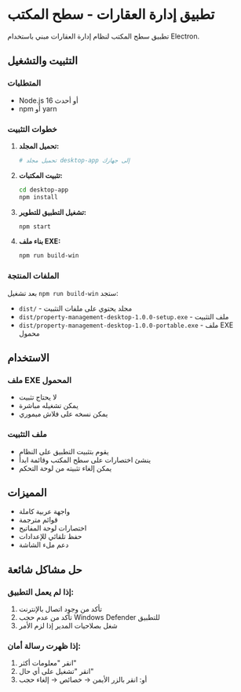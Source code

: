 # تطبيق إدارة العقارات - سطح المكتب

تطبيق سطح المكتب لنظام إدارة العقارات مبني باستخدام Electron.

## التثبيت والتشغيل

### المتطلبات
- Node.js 16 أو أحدث
- npm أو yarn

### خطوات التثبيت

1. **تحميل المجلد:**
   ```bash
   # تحميل مجلد desktop-app إلى جهازك
   ```

2. **تثبيت المكتبات:**
   ```bash
   cd desktop-app
   npm install
   ```

3. **تشغيل التطبيق للتطوير:**
   ```bash
   npm start
   ```

4. **بناء ملف EXE:**
   ```bash
   npm run build-win
   ```

### الملفات المنتجة

بعد تشغيل `npm run build-win` ستجد:
- `dist/` - مجلد يحتوي على ملفات التثبيت
- `dist/property-management-desktop-1.0.0-setup.exe` - ملف التثبيت
- `dist/property-management-desktop-1.0.0-portable.exe` - ملف EXE محمول

## الاستخدام

### ملف EXE المحمول
- لا يحتاج تثبيت
- يمكن تشغيله مباشرة
- يمكن نسخه على فلاش ميموري

### ملف التثبيت
- يقوم بتثبيت التطبيق على النظام
- ينشئ اختصارات على سطح المكتب وقائمة ابدأ
- يمكن إلغاء تثبيته من لوحة التحكم

## المميزات

- واجهة عربية كاملة
- قوائم مترجمة
- اختصارات لوحة المفاتيح
- حفظ تلقائي للإعدادات
- دعم ملء الشاشة

## حل مشاكل شائعة

### إذا لم يعمل التطبيق:
1. تأكد من وجود اتصال بالإنترنت
2. تأكد من عدم حجب Windows Defender للتطبيق
3. شغل بصلاحيات المدير إذا لزم الأمر

### إذا ظهرت رسالة أمان:
1. انقر "معلومات أكثر"
2. انقر "تشغيل على أي حال"
3. أو: انقر بالزر الأيمن → خصائص → إلغاء حجب